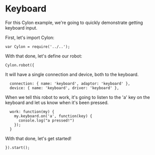 # Keyboard

For this Cylon example, we're going to quickly demonstrate getting keyboard
input.

First, let's import Cylon:

    var Cylon = require('../..');

With that done, let's define our robot:

    Cylon.robot({

It will have a single connection and device, both to the keyboard.

      connection: { name: 'keyboard', adaptor: 'keyboard' },
      device: { name: 'keyboard', driver: 'keyboard' },

When we tell this robot to work, it's going to listen to the 'a' key on the
keyboard and let us know when it's been pressed.

      work: function(my) {
        my.keyboard.on('a', function(key) {
          console.log("a pressed!")
        });
      }

With that done, let's get started!

    }).start();
